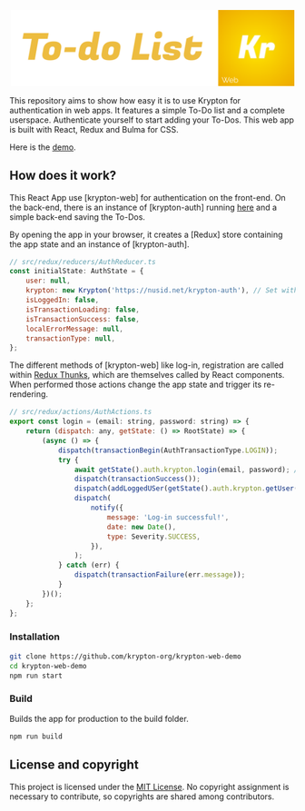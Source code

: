 <p align="center">
<img src="https://github.com/krypton-org/krypton-web-demo/raw/master/img/banner.svg" width="500px"/>
</p>
<p align="center">

This repository aims to show how easy it is to use Krypton for authentication in web apps. It features a simple To-Do list and a complete userspace. Authenticate yourself to start adding your To-Dos. This web app is built with React, Redux and Bulma for CSS.

Here is the [demo](https://github.com/krypton-org/krypton-web-demo).

## How does it work?

This React App use [krypton-web] for authentication on the front-end. On the back-end, there is an instance of [krypton-auth] running [here](https://nusid.net/krypton-auth)  and a simple back-end saving the To-Dos.

By opening the app in your browser, it creates a [Redux] store containing the app state and an instance of [krypton-auth].

```javascript
// src/redux/reducers/AuthReducer.ts
const initialState: AuthState = {
    user: null,
    krypton: new Krypton('https://nusid.net/krypton-auth'), // Set with the backend URL
    isLoggedIn: false,
    isTransactionLoading: false,
    isTransactionSuccess: false,
    localErrorMessage: null,
    transactionType: null,
};
```
The different methods of [krypton-web] like log-in, registration are called within [Redux Thunks](https://daveceddia.com/what-is-a-thunk/), which are themselves called by React components. When performed those actions change the app state and trigger its re-rendering.


```javascript
// src/redux/actions/AuthActions.ts
export const login = (email: string, password: string) => {
    return (dispatch: any, getState: () => RootState) => {
        (async () => {
            dispatch(transactionBegin(AuthTransactionType.LOGIN));
            try {
                await getState().auth.krypton.login(email, password); // here it is
                dispatch(transactionSuccess());
                dispatch(addLoggedUSer(getState().auth.krypton.getUser()));
                dispatch(
                    notify({
                        message: 'Log-in successful!',
                        date: new Date(),
                        type: Severity.SUCCESS,
                    }),
                );
            } catch (err) {
                dispatch(transactionFailure(err.message));
            }
        })();
    };
};

```

### Installation

```bash
git clone https://github.com/krypton-org/krypton-web-demo
cd krypton-web-demo
npm run start
```

### Build
Builds the app for production to the build folder.
```bash
npm run build
```

## License and copyright

This project is licensed under the [MIT License](LICENSE).
No copyright assignment is necessary to contribute, so copyrights are shared among contributors.